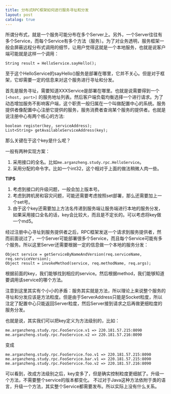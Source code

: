 ```yaml
---
title: 分布式RPC框架如何进行服务寻址和分发
layout: post
catalog: true
---
```


所谓分布式，就是一个服务可能分布在多个Server上。另外，一个Server往往有多个Service，而每个Service有多个方法（服务）。为了对业务透明，服务框架一般会屏蔽远程分布式调用的细节，让用户觉得这就是一个本地服务，也就是说客户端可能就是这样一个调用：

	String result = HelloService.sayHello();

至于这个HelloService的sayHello()服务是部署在哪里，它并不关心。但是对于框架，它却需要一定的信息来对这个服务进行寻址和分发。

首先是服务寻址，需要知道XXXService是部署在哪里。也就是说需要得到一个 `[<host, port>]` 的服务地址列表。然后客户端负载均衡选择一个进行请求。为了动态增加服务不影响客户端，这个职责一般归属在一个叫做配置中心的系统。服务提供者像配置中心注册它提供的服务，服务消费者查询某个服务的提供者。也就是说注册中心有两个核心的方法:

	boolean register(key, serviceAddress);
	List<String> getAvailableServiceAddress(key); 

那么关键在于这个key是什么呢？

一般有两种实现方案：

1. 采用接口的全名。比如`me.arganzheng.study.rpc.HelloService`。
2. 采用分配的命令字。比如一个int32，这个相对于上面的做法稍微人肉一些。

**TIPS** 

1. 考虑到接口的升级问题，一般会加上版本号。
2. 考虑到跨机房和容灾问题，可能还需要考虑按照set部署，那么还需要加上一个set号。
3. 由于这个key还需要加上方法名传递到服务端让服务端进行本地的服务分发，如果采用接口全名的话，key会比较大，而且是不定长的。可以考虑将key做一个md5。

经过注册中心寻址到服务提供者之后，RPC框架发送一个请求到服务提供者，然而前面说过了，一个Server可能部署很多个Service，而且每个Service可能有多个服务。所以这里Server还需要根据一定的信息做一个本地的服务分发：

	Object service = getServiceByNameAndVersion(req.serviceName, req.serviceVersion);
	Object result = invokeMethod(service, req.methodName, req.args);

根据前面的key，我们能够找到相应的service。然后根据method，我们能够知道要调用该service的哪个方法。


注意到这里其实有个小小的矛盾：服务其实就是方法，所以理论上来说整个服务的寻址和分发应该是方法粒度。但是由于ServerAddress只能是Socket粒度，所以注定了配置中心只能返回Server粒度，然后Server接到请求之后再做更细粒度的服务分发。

也就是说，其实我们可以把key定义为方法级别的，比如：

	me.arganzheng.study.rpc.FooService.v1 => 220.181.57.215:8090
	me.arganzheng.study.rpc.FooService.v2 => 220.181.57.216:8090


变成

	me.arganzheng.study.rpc.FooService.foo.v1 => 220.181.57.215:8090
	me.arganzheng.study.rpc.FooService.bar.v1 => 220.181.57.215:8090
	me.arganzheng.study.rpc.FooService.foo.v2 => 220.181.57.216:8090


可以看到，改成方法级别之后，key变多了，但是确实控制粒度更细腻了。升级一个方法，不需要整个service的版本都变化。
不过对于Java这种方法依附于类的语言，升级一个方法，其实整个Service都需要发布。所以实际上没有什么关系。